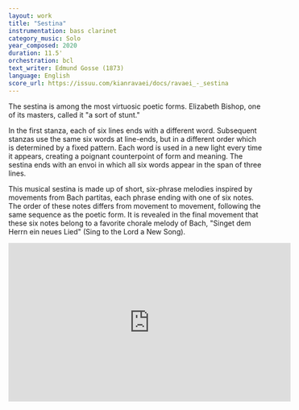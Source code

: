 ```yaml
---
layout: work
title: "Sestina"
instrumentation: bass clarinet
category_music: Solo
year_composed: 2020
duration: 11.5'
orchestration: bcl
text_writer: Edmund Gosse (1873)
language: English
score_url: https://issuu.com/kianravaei/docs/ravaei_-_sestina
---
```


<p class="teaser">The sestina is among the most virtuosic poetic forms. Elizabeth Bishop, one of its masters, called it "a sort of stunt."</p>

In the first stanza, each of six lines ends with a different word. Subsequent stanzas use the same six words at line-ends, but in a different order which is determined by a fixed pattern. Each word is used in a new light every time it appears, creating a poignant counterpoint of form and meaning. The sestina ends with an envoi in which all six words appear in the span of three lines.

This musical sestina is made up of short, six-phrase melodies inspired by movements from Bach partitas, each phrase ending with one of six notes. The order of these notes differs from movement to movement, following the same sequence as the poetic form. It is revealed in the final movement that these six notes belong to a favorite chorale melody of Bach, "Singet dem Herrn ein neues Lied" (Sing to the Lord a New Song).

<div class="center flex-video">
    <iframe width="560" height="315" src="https://www.youtube.com/embed/CXhfuc0ZLqY" frameborder="0" allow="accelerometer; autoplay; encrypted-media; gyroscope; picture-in-picture" allowfullscreen></iframe>
</div>